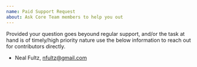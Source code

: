 ```yaml
---
name: Paid Support Request
about: Ask Core Team members to help you out
---
```


Provided your question goes beyound regular support, and/or the task at hand
is of timely/high priority nature use the below information to reach out for
contributors directly.

  * Neal Fultz, nfultz@gmail.com
